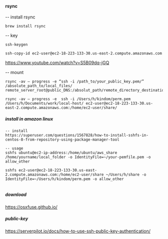 
#### rsync
-- install rsync
```
brew install rsync
```

-- key
```
ssh-keygen

ssh-copy-id ec2-user@ec2-18-223-133-30.us-east-2.compute.amazonaws.com

```
https://www.youtube.com/watch?v=S5B09dq-jGQ


-- mount
```
rsync -av — progress -e “ssh -i /path_to/your_public_key.pem/” 
/absolute_path_to/local_files/ remote_server_root@public_DNS:/absolut_path/remote_directory_destination

rsync -av — progress -e  ssh -i /Users/h/kindom/perm.pem /Users/h/Documents/work/local-host/ ec2-user@ec2-18-223-133-30.us-east-2.compute.amazonaws.com:/home/ec2-user/share/
```


##### install in amazon linux
```
-- install
https://superuser.com/questions/1567828/how-to-install-sshfs-in-centos-8-from-repository-using-package-manager-tool

-- usage
sshfs ubuntu@ec2-ip-address:/home/ubuntu/aws_share /home/yourname/local_folder -o IdentityFile=~/your-pemfile.pem -o allow_other

sshfs ec2-user@ec2-18-223-133-30.us-east-2.compute.amazonaws.com:/home/ec2-user/share ~/Users/h/share -o IdentityFile=~/Users/h/kindom/perm.pem -o allow_other


```






##### download
https://osxfuse.github.io/



##### public-key
https://serverpilot.io/docs/how-to-use-ssh-public-key-authentication/
